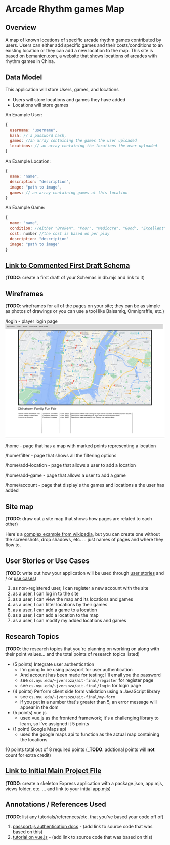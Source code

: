 # Arcade Rhythm games Map

## Overview

A map of known locations of specific arcade rhythm games contributed by users.
Users can either add specific games and their costs/conditions to an existing location or 
they can add a new location to the map.
This site is based on bemanicn.com, a website that shows locations of arcades with rhythm games in China.

## Data Model

This application will store Users, games, and locations

* Users will store locations and games they have added
* Locations will store games

An Example User:

```javascript
{
  username: "username",
  hash: // a password hash,
  games: //an array containing the games the user uploaded
  locations: // an array containing the locations the user uploaded
}
```

An Example Location:

```javascript
{
  name: "name",
  description: "description",
  image: "path to image",
  games: // an array containing games at this location
}
```

An Example Game:

```javascript
{
  name: "name",
  condition: //either "Broken", "Poor", "Mediocre", "Good", "Excellent", and "Perfect",
  cost: number //the cost is based on per play
  description: "description"
  image: "path to image"
}
```


## [Link to Commented First Draft Schema](db.mjs) 

(__TODO__: create a first draft of your Schemas in db.mjs and link to it)

## Wireframes

(__TODO__: wireframes for all of the pages on your site; they can be as simple as photos of drawings or you can use a tool like Balsamiq, Omnigraffle, etc.)

/login - player login page
![alt text](public/img/home.png)

/home - page that has a map with marked points representing a location

/home/filter - page that shows all the filtering options

/home/add-location - page that allows a user to add a location

/home/add-game - page that allows a user to add a game

/home/account - page that display's the games and locations a the user has added

## Site map

(__TODO__: draw out a site map that shows how pages are related to each other)

Here's a [complex example from wikipedia](https://upload.wikimedia.org/wikipedia/commons/2/20/Sitemap_google.jpg), but you can create one without the screenshots, drop shadows, etc. ... just names of pages and where they flow to.

## User Stories or Use Cases

(__TODO__: write out how your application will be used through [user stories](http://en.wikipedia.org/wiki/User_story#Format) and / or [use cases](https://en.wikipedia.org/wiki/Use_case))

1. as non-registered user, I can register a new account with the site
2. as a user, I can log in to the site
3. as a user, I can view the map and its locations and games
4. as a user, I can filter locations by their games
5. as a user, I can add a game to a location
6. as a user, I can add a location to the map
7. as a user, I can modify my added locations and games


## Research Topics

(__TODO__: the research topics that you're planning on working on along with their point values... and the total points of research topics listed)

* (5 points) Integrate user authentication
    * I'm going to be using passport for user authentication
    * And account has been made for testing; I'll email you the password
    * see <code>cs.nyu.edu/~jversoza/ait-final/register</code> for register page
    * see <code>cs.nyu.edu/~jversoza/ait-final/login</code> for login page
* (4 points) Perform client side form validation using a JavaScript library
    * see <code>cs.nyu.edu/~jversoza/ait-final/my-form</code>
    * if you put in a number that's greater than 5, an error message will appear in the dom
* (5 points) vue.js
    * used vue.js as the frontend framework; it's a challenging library to learn, so I've assigned it 5 points
* (1 point) Google Maps api
    * used the google maps api to function as the actual map containing the locations

10 points total out of 8 required points (___TODO__: addtional points will __not__ count for extra credit)


## [Link to Initial Main Project File](app.mjs) 

(__TODO__: create a skeleton Express application with a package.json, app.mjs, views folder, etc. ... and link to your initial app.mjs)

## Annotations / References Used

(__TODO__: list any tutorials/references/etc. that you've based your code off of)

1. [passport.js authentication docs](http://passportjs.org/docs) - (add link to source code that was based on this)
2. [tutorial on vue.js](https://vuejs.org/v2/guide/) - (add link to source code that was based on this)

